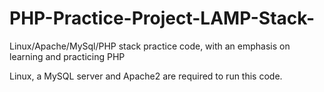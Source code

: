 # PHP-Practice-Project-LAMP-Stack-
Linux/Apache/MySql/PHP stack practice code, with an emphasis on learning and practicing PHP

Linux, a MySQL server and Apache2 are required to run this code.
